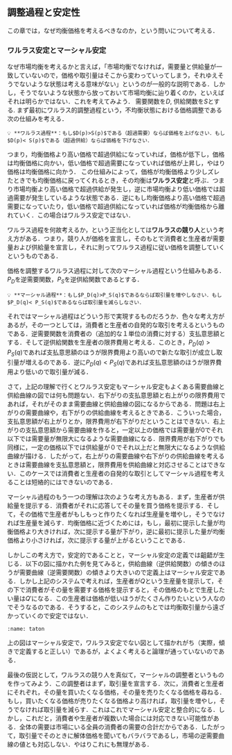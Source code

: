 ## 調整過程と安定性
この章では，なぜ均衡価格を考えるべきなのか，という問いについて考える．
### ワルラス安定とマーシャル安定
なぜ市場均衡を考えるかと言えば，「市場均衡でなければ，需要量と供給量が一致していないので，価格や取引量はそこから変わっていってしまう，それゆえそうでないような状態は考える意味がない」というのが一般的な説明である．しかし，そうでないような状態から放っておいて市場均衡に辿り着くのか，といえばそれは明らかではない．これを考えてみよう．
需要関数を$D$, 供給関数を$S$とする. まず最初にワルラス的調整過程という，不均衡状態における価格調整である次の仕組みを考える．

```{note}
💡 **ワルラス過程**：もし$D(p)>S(p)$である（超過需要）ならば価格を上げなさい．もし$D(p)< S(p)$である（超過供給）ならば価格を下げなさい．
```

つまり，均衡価格より高い価格で超過供給になっていれば，価格が低下し，価格は均衡価格に向かい，低い価格で超過需要になっていれば価格が上昇し，やはり価格は均衡価格に向かう．
この仕組みによって，価格が均衡価格より少しズレたときでも均衡価格に戻ってくれるとき，その均衡は**ワルラス安定**と呼ぶ．つまり市場均衡より高い価格で超過供給が発生し，逆に市場均衡より低い価格では超過需要が発生しているような状態である．逆にもし均衡価格より高い価格で超過需要になっていたり，低い価格で超過供給になっていれば価格が均衡価格から離れていく．この場合はワルラス安定ではない．

ワルラス過程を何故考えるか，という正当化としては**ワルラスの競り人**という考え方がある．つまり，競り人が価格を宣言し，そのもとで消費者と生産者が需要量および供給量を宣言し，それに則ってワルラス過程に従い価格を調整していくというものである．

価格を調整するワルラス過程に対して次のマーシャル過程という仕組みもある．$P_D$を逆需要関数，$P_S$を逆供給関数であるとする．


```{note}
💡 **マーシャル過程**：もし$P_D(q)>P_S(q)$であるならば取引量を増やしなさい．もし$P_D(q)< P_S(q)$であるならば取引量を減らしなさい．
```

それではマーシャル過程はどういう形で実現するものだろうか．色々な考え方があるが，その一つとしては，消費者と生産者の自発的な取引を考えるというものである．逆需要関数を消費者の（追加的な１単位の消費に対する）支払意思額とする．そして逆供給関数を生産者の限界費用と考える．このとき，$P_D(q)>P_S(q)$であれば支払意思額のほうが限界費用より高いので新たな取引が成立し取引量が増えるのである．逆に$P_D(q)< P_S(q)$であれば支払意思額のほうが限界費用より低いので取引量が減る．

さて，上記の理解で行くとワルラス安定もマーシャル安定もよくある需要曲線と供給曲線の図では何も問題ない．右下がりの支払意思額と右上がりの限界費用であれば，それがそのまま需要曲線と供給曲線の図になるからである．問題は右上がりの需要曲線や，右下がりの供給曲線を考えるときである．こういった場合，支払意思額が右上がりとか，限界費用が右下がりだということはできない．右上がりの支払意思額から需要曲線を作ると，一定以上の価格では需要量が0でそれ以下では需要量が無限大になるような需要曲線になる．限界費用が右下がりでも同様に，一定の価格以下では供給量が０でそれ以上だと無限大になるような供給曲線が描ける．したがって，右上がりの需要曲線や右下がりの供給曲線を考えるときは需要曲線を支払意思額と，限界費用を供給曲線と対応させることはできない．このケースでは消費者と生産者の自発的な取引としてマーシャル過程を考えることは短絡的にはできないのである．

マーシャル過程のもう一つの理解は次のような考え方もある．まず，生産者が供給量を提示する．消費者がそれに応答してその量を買う価格を提示する．そして，その価格で生産者がもしもっと作りたくなれば生産量を増やし，そうでなければ生産量を減らす．均衡価格に近づくためには，もし，最初に提示した量が均衡価格より大きければ，次に提示する量が下がり，逆に最初に提示した量が均衡価格より小さければ，次に提示する量が上がるということである．

しかしこの考え方で，安定的であることと，マーシャル安定の定義では齟齬が生じる．以下の図に描かれた例を見てみると，供給曲線（逆供給関数）の傾きのほうが需要曲線（逆需要関数）の傾きより大きいので定義上はマーシャル安定である．しかし上記のシステムで考えれば，生産者が$Q$という生産量を提示して，その下で消費者がその量を需要する価格を提示すると，その価格のもとで生産したい量は$Q'$になる．この生産者は価格が低いほうがたくさん作りたいという人なのでそうなるのである．そうすると，このシステムのもとでは均衡取引量から遠ざかっていくので安定ではない．

```{figure} ./ch1_img/taton.svg
:name: taton
```

上の図はマーシャル安定で，ワルラス安定でない図として描かれがち（実際，傾きで定義すると正しい）であるが，よくよく考えると論理が通っていないのである．

最後の仮説として，ワルラスの競り人を真似て，マーシャルの調整者というものを作ってみよう．この調整者はまず，取引量を宣言する．次に，消費者と生産者にそれぞれ，その量を買いたくなる価格，その量を売りたくなる価格を尋ねる．もし，買いたくなる価格が売りたくなる価格より高ければ，取引量を増やし，そうでなければ取引量を減らす．これはこれでマーシャル安定と整合的になる．しかし，これだと，消費者や生産者が複数いた場合には対応できない可能性がある．全体の需要は市場にいる全員の消費者の需要の合計だからである．したがって，取引量でそのときに解体価格を聞いてもバラバラであるし，市場の逆需要曲線の値とも対応しない．やはりこれにも無理がある．